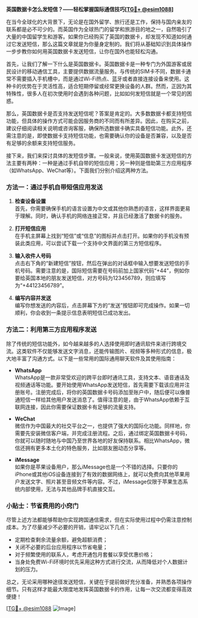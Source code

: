**英国数据卡怎么发短信？——轻松掌握国际通信技巧[[TG💪+ @esim1088](https://t.me/s/esim1088)]**

在当今全球化的大背景下，无论是在国外留学、旅行还是工作，保持与国内亲友的联系都是必不可少的。而英国作为全球热门的留学和旅游目的地之一，自然吸引了大量的中国留学生和游客。如果你已经购买了英国的数据卡，却发现不知道如何通过它发送短信，那么这篇文章就是为你量身定制的。我们将从基础知识到具体操作一步步教你如何用英国数据卡发送短信，让你在国外也能轻松沟通。

首先，让我们了解一下什么是英国数据卡。英国数据卡是一种专门为外国游客或居民设计的移动通信工具，主要提供数据流量服务。与传统的SIM卡不同，数据卡通常不需要插入手机槽中，而是通过Wi-Fi热点、蓝牙或者直接连接设备来使用。这种卡的优势在于灵活性高，适合短期停留或经常更换设备的人群。然而，正因为其特殊性，很多人在初次使用时会遇到各种问题，比如如何发短信就是一个常见的困惑。

那么，英国数据卡是否支持发送短信呢？答案是肯定的。大多数数据卡都支持短信功能，但具体的操作方式可能会因服务商的不同而有所差异。因此，在购买之前，建议仔细阅读相关说明或咨询客服，确保所选数据卡确实具备短信功能。此外，还需注意的是，即使数据卡支持短信功能，也需要确认你的设备是否兼容，以及是否有足够的余额来支持短信服务。

接下来，我们来探讨具体的发短信步骤。一般来说，使用英国数据卡发送短信的方法主要有两种：一种是通过手机自带的短信应用；另一种则是借助第三方应用程序（如WhatsApp、WeChat等）。下面我们分别介绍这两种方法。

### 方法一：通过手机自带短信应用发送

1. **检查设备设置**  
   首先，你需要确保手机的语言设置为中文或其他你熟悉的语言，这样界面更易于理解。同时，确认手机的网络连接正常，并且已经激活了数据卡的服务。

2. **打开短信应用**  
   在手机主屏幕上找到“短信”或“信息”的图标并点击打开。如果你的手机没有预装此类应用，可以尝试下载一个支持中文界面的第三方短信程序。

3. **输入收件人号码**  
   点击右下角的“新建短信”按钮，然后在弹出的对话框中输入想要发送短信的手机号码。需要注意的是，国际短信需要在号码前加上国家代码“+44”，例如你要给英国本地的朋友发送短信，对方号码为123456789，则应填写为“+44123456789”。

4. **编写内容并发送**  
   编写你想发送的内容后，点击屏幕下方的“发送”按钮即可完成操作。如果一切顺利，你会收到一条提示信息表明短信已成功发出。

### 方法二：利用第三方应用程序发送

除了传统的短信功能外，如今越来越多的人选择使用即时通讯软件来进行跨境交流。这类软件不仅能够发送文字消息，还能传输图片、视频等多种形式的信息，极大地丰富了沟通方式。以下是一些常用的国际通用聊天软件及其使用指南：

- **WhatsApp**  
  WhatsApp是一款非常受欢迎的跨平台即时通讯工具，支持文本、语音通话及视频通话等功能。要开始使用WhatsApp发送短信，首先需要下载该应用并注册账号。注册完成后，将你的英国数据卡号码添加至账户中，随后便可以像普通短信一样给其他用户发送消息了。值得注意的是，由于WhatsApp依赖于互联网连接，因此你需要保证数据卡有足够的流量支持。

- **WeChat**  
  微信作为中国最大的社交平台之一，也提供了强大的国际化功能。同样地，你需要先安装微信客户端，并完成注册流程。之后，通过绑定英国数据卡号码，你就可以随时随地与中国乃至世界各地的好友保持联系。相比WhatsApp，微信还拥有更多本土化的特色服务，比如朋友圈动态分享等。

- **iMessage**  
  如果你是苹果设备用户，那么iMessage也是一个不错的选择。只要你的iPhone或其他iOS设备连接到了有效的数据网络上，就可以免费向其他苹果用户发送文字、照片甚至音频文件等内容。不过，iMessage仅限于苹果生态系统内部使用，无法与其他品牌手机直接交互。

### 小贴士：节省费用的小窍门

尽管上述方法都能够帮助你实现跨国通信需求，但在实际使用过程中仍需注意控制成本。为了尽量减少不必要的开销，请牢记以下几点：

- 定期检查剩余流量余额，避免超额消费；
- 关闭不必要的后台应用程序以节省电量；
- 对于频繁使用的联系人，考虑开通包月套餐以享受优惠价格；
- 当身处免费Wi-Fi环境时优先采用这种方式进行交流，从而降低对个人数据计划的压力。

总之，无论采用哪种途径发送短信，关键在于提前做好充分准备，并熟悉各项操作细节。只有这样才能最大限度地发挥英国数据卡的作用，让每一次交流都变得高效便捷！

[[TG💪+ @esim1088](https://t.me/s/esim1088) ![Image](https://i.postimg.cc/4NQfJmqS/Snipaste-2025-05-13-00-14-12.png)]